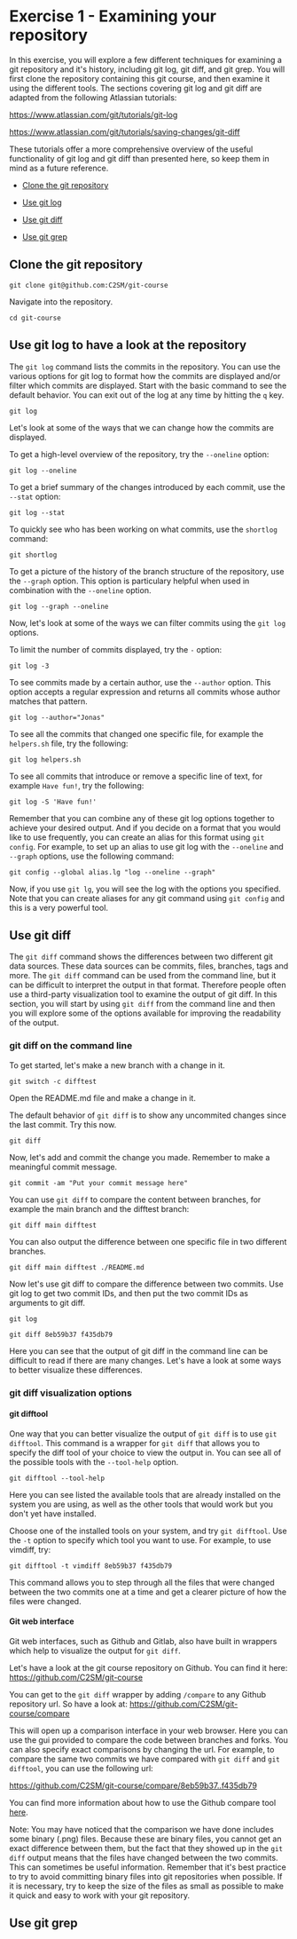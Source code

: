 # Exercise 1 - Examining your repository

In this exercise, you will explore a few different techniques for examining a git repository and it's history, including git log, git diff, and git grep. You will first clone the repository containing this git course, and then examine it using the different tools. The sections covering git log and git diff are adapted from the following Atlassian tutorials:

https://www.atlassian.com/git/tutorials/git-log

https://www.atlassian.com/git/tutorials/saving-changes/git-diff

These tutorials offer a more comprehensive overview of the useful functionality of git log and git diff than presented here, so keep them in mind as a future reference.

* [Clone the git repository](#initialization)

* [Use git log](#log)

* [Use git diff](#diff)

* [Use git grep](#grep)

## Clone the git repository <a name="initialization"></a>

```plaintext
git clone git@github.com:C2SM/git-course
```

Navigate into the repository.

```plaintext
cd git-course
```

## Use git log to have a look at the repository <a name="log"></a>

The `git log` command lists the commits in the repository. You can use the various options for git log to format how the commits are displayed and/or filter which commits are displayed. Start with the basic command to see the default behavior. You can exit out of the log at any time by hitting the `q` key.

```plaintext
git log
```

Let's look at some of the ways that we can change how the commits are displayed.

To get a high-level overview of the repository, try the `--oneline` option:

```plaintext
git log --oneline
```

To get a brief summary of the changes introduced by each commit, use the `--stat` option: 

```plaintext
git log --stat
```

To quickly see who has been working on what commits, use the `shortlog` command:

```plaintext
git shortlog
```

To get a picture of the history of the branch structure of the repository, use the `--graph` option. This option is particulary helpful when used in combination with the `--oneline` option.

```plaintext
git log --graph --oneline
```

Now, let's look at some of the ways we can filter commits using the `git log` options.  

To limit the number of commits displayed, try the `-` option:

```plaintext
git log -3
```

To see commits made by a certain author, use the `--author` option. This option accepts a regular expression and returns all commits whose author matches that pattern.  

```plaintext
git log --author="Jonas"
```

To see all the commits that changed one specific file, for example the `helpers.sh` file, try the following:

```plaintext
git log helpers.sh
```

To see all commits that introduce or remove a specific line of text, for example `Have fun!`, try the following:

```plaintext
git log -S 'Have fun!'
```

Remember that you can combine any of these git log options together to achieve your desired output. And if you decide on a format that you would like to use frequently, you can create an alias for this format using `git config`. For example, to set up an alias to use git log with the `--oneline` and `--graph` options, use the following command: 

```plaintext
git config --global alias.lg "log --oneline --graph"
```

Now, if you use `git lg`, you will see the log with the options you specified. Note that you can create aliases for any git command using `git config` and this is a very powerful tool.

 
## Use git diff <a name="diff"></a>
The `git diff` command shows the differences between two different git data sources. These data sources can be commits, files, branches, tags and more. The `git diff` command can be used from the command line, but it can be difficult to interpret the output in that format. Therefore people often use a third-party visualization tool to examine the output of git diff. In this section, you will start by using `git diff` from the command line and then you will explore some of the options available for improving the readability of the output. 

### git diff on the command line

To get started, let's make a new branch with a change in it.  

```plaintext
git switch -c difftest
```

Open the README.md file and make a change in it.

The default behavior of `git diff` is to show any uncommited changes since the last commit. Try this now. 

```plaintext
git diff
```

Now, let's add and commit the change you made. Remember to make a meaningful commit message.

```plaintext
git commit -am "Put your commit message here"
```

You can use `git diff` to compare the content between branches, for example the main branch and the difftest branch:

```plaintext
git diff main difftest
```

You can also output the difference between one specific file in two different branches.

```plaintext
git diff main difftest ./README.md
```

Now let's use git diff to compare the difference between two commits. Use git log to get two commit IDs, and then put the two commit IDs as arguments to git diff. 

```plaintext
git log
```

```plaintext
git diff 8eb59b37 f435db79
```

Here you can see that the output of git diff in the command line can be difficult to read if there are many changes. Let's have a look at some ways to better visualize these differences.

### git diff visualization options

#### git difftool

One way that you can better visualize the output of `git diff` is to use `git difftool`. This command is a wrapper for `git diff` that allows you to specify the diff tool of your choice to view the output in. You can see all of the possible tools with the `--tool-help` option. 

```plaintext
git difftool --tool-help
```

Here you can see listed the available tools that are already installed on the system you are using, as well as the other tools that would work but you don't yet have installed. 

Choose one of the installed tools on your system, and try `git difftool`. Use the `-t` option to specify which tool you want to use. For example, to use vimdiff, try: 

```plaintext
git difftool -t vimdiff 8eb59b37 f435db79
```

This command allows you to step through all the files that were changed between the two commits one at a time and get a clearer picture of how the files were changed.  

#### Git web interface

Git web interfaces, such as Github and Gitlab, also have built in wrappers which help to visualize the output for `git diff`. 

Let's have a look at the git course repository on Github. You can find it here:
https://github.com/C2SM/git-course

You can get to the `git diff` wrapper by adding `/compare` to any Github repository url. So have a look at:
https://github.com/C2SM/git-course/compare

This will open up a comparison interface in your web browser. Here you can use the gui provided to compare the code between branches and forks. You can also specify exact comparisons by changing the url. For example, to compare the same two commits we have compared with `git diff` and `git difftool`, you can use the following url:

https://github.com/C2SM/git-course/compare/8eb59b37..f435db79

You can find more information about how to use the Github compare tool [here](https://docs.github.com/en/pull-requests/committing-changes-to-your-project/viewing-and-comparing-commits/comparing-commits).

Note: You may have noticed that the comparison we have done includes some binary (.png) files. Because these are binary files, you cannot get an exact difference between them, but the fact that they showed up in the `git diff` output means that the files have changed between the two commits. This can sometimes be useful information. Remember that it's best practice to try to avoid committing binary files into git repositories when possible. If it is necessary, try to keep the size of the files as small as possible to make it quick and easy to work with your git repository. 

## Use git grep <a name="grep"></a>


